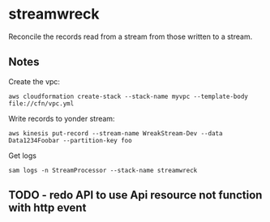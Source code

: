 # streamwreck

Reconcile the records read from a stream from those written to a stream.

## Notes

Create the vpc: 

```console
aws cloudformation create-stack --stack-name myvpc --template-body file://cfn/vpc.yml
```

Write records to yonder stream:

```console
aws kinesis put-record --stream-name WreakStream-Dev --data Data1234Foobar --partition-key foo
```

Get logs

```console
sam logs -n StreamProcessor --stack-name streamwreck
```

## TODO - redo API to use Api resource not function with http event
